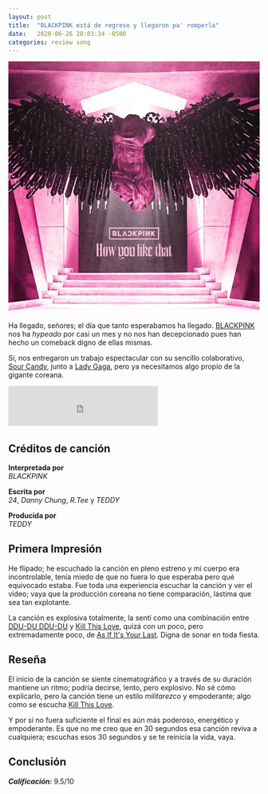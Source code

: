 ```yaml
---
layout: post
title:  "BLACKPINK está de regreso y llegaron pa' romperla"
date:   2020-06-26 20:03:34 -0500
categories: review song
---
```


![How You Like That Cover][COVER]

Ha llegado, señores; el día que tanto esperabamos ha llegado. [BLACKPINK][BP] nos ha *hypeado* por casi un mes y no nos han decepcionado pues han hecho un comeback digno de ellas mismas.

Sí, nos entregaron un trabajo espectacular con su sencillo colaborativo, [Sour Candy][SOUR], junto a [Lady Gaga][GAGA], pero ya necesitamos algo propio de la gigante coreana.

<iframe src="https://open.spotify.com/embed/track/3vAn0qZzdyuHamcrpkfiX3" width="300" height="80" frameborder="0" allowtransparency="true" allow="encrypted-media"></iframe>

## Créditos de canción

**Interpretada por**  
*BLACKPINK*

**Escrita por**  
*24*, *Danny Chung*, *R.Tee* y *TEDDY*

**Producida por**  
*TEDDY*

## Primera Impresión
He flipado; he escuchado la canción en pleno estreno y mi cuerpo era incontrolable, tenía miedo de que no fuera lo que esperaba pero qué equivocado estaba. Fue toda una experiencia escuchar la canción y ver el vídeo; vaya que la producción coreana no tiene comparación, lástima que sea tan explotante.

La canción es explosiva totalmente, la sentí como una combinación entre [DDU-DU DDU-DU][DDDD] y [Kill This Love][KTLO], quizá con un poco, pero extremadamente poco, de [As If It's Your Last][AIYL]. Digna de sonar en toda fiesta.

## Reseña
El inicio de la canción se siente cinematográfico y a través de su duración mantiene un ritmo; podría decirse, lento, pero explosivo. No sé cómo explicarlo, pero la canción tiene un estilo *militarezco* y empoderante; algo como se escucha [Kill This Love][KTLO].

Y por si no fuera suficiente el final es aún más poderoso, energético y empoderante. Es que no me creo que en 30 segundos esa canción reviva a cualquiera; escuchas esos 30 segundos y se te reinicia la vida, vaya.

## Conclusión


***Calificación:*** 9.5/10

[COVER]: /assets/img/how_you_like_that.jpg "How You Like That - BLACKPINK"
[GAGA]: https://open.spotify.com/artist/1HY2Jd0NmPuamShAr6KMms?si=ppN25qRnRkCv5nj5eFsDgA "Lady Gaga en Spotify"
[BP]: https://open.spotify.com/artist/41MozSoPIsD1dJM0CLPjZF "BLACKPINK en Spotify"
[SOUR]: https://open.spotify.com/track/6R6ZoHTypt5lt68MWbzZXv?si=y9uQGrsFREiq_7vyqyk1fQ "Escucha 'Sour Candy - Lady Gaga ft. BLACKPINK'"
[KTLO]: https://open.spotify.com/track/18PergoIrGmRyeYxnaXJN2?si=AkaSJ87bQ569Av2dugC4Dw "Escucha 'Kill This Love - BLACKPINK'"
[DDDD]: https://open.spotify.com/track/2aI2k39nfa3KFsa4JclQzw?si=4_hVZqO8SeCVHl6K49jYYw "Escucha 'DDU-DU DDU-DU - BLACKPINK'"
[AIYL]: https://open.spotify.com/track/1Zyd6zQnC6XIIzmg3hP7Ot?si=JjX5LkqeRqWuanHz3Zr10g "Escucha 'As If It's Your Last - BLACKPINK'"